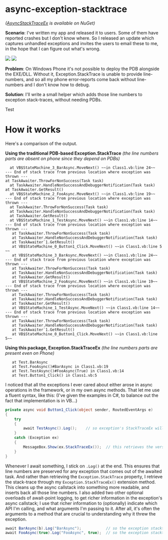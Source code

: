 # async-exception-stacktrace

*([AsyncStackTraceEx](https://www.nuget.org/packages/AsyncStackTraceEx/1.0.0) is available on NuGet)*

**Scenario**: I've written my app and released it to users. Some of them have reported crashes but I don't know where. So I released an update which captures unhandled exceptions and invites the users to email these to me, in the hope that I can figure out what's wrong.

![](http://blogs.msdn.com/resized-image.ashx/__size/240x400/__key/communityserver-blogs-components-weblogfiles/00-00-01-12-06/8032.report1.png) ![](http://blogs.msdn.com/resized-image.ashx/__size/240x400/__key/communityserver-blogs-components-weblogfiles/00-00-01-12-06/0045.report2.png)

**Problem**: On Windows Phone it's not possible to deploy the PDB alongside the EXE/DLL. Without it, Exception.StackTrace is unable to provide line-numbers, and so all my phone error-reports come back without line-numbers and I don't know how to debug.

**Solution**: I'll write a small helper which adds those line numbers to exception stack-traces, without needing PDBs.

Test

# How it works

Here's a comparison of the output.

**Using the traditional PDB-based Exception.StackTrace** *(the line numbers parts are absent on phone since they depend on PDBs)*

```
  at VB$StateMachine_3_BarAsync.MoveNext() ~~in Class1.vb:line 24~~
--- End of stack trace from previous location where exception was thrown ---
at TaskAwaiter.ThrowForNonSuccess(Task task)
  at TaskAwaiter.HandleNonSuccessAndDebuggerNotification(Task task)
at TaskAwaiter.GetResult()
  at VB$StateMachine_2_FooAsync.MoveNext() ~~in Class1.vb:line 19~~
--- End of stack trace from previous location where exception was thrown ---
  at TaskAwaiter.ThrowForNonSuccess(Task task)
  at TaskAwaiter.HandleNonSuccessAndDebuggerNotification(Task task)
  at TaskAwaiter.GetResult()
  at VB$StateMachine_1_TestAsync.MoveNext() ~~in Class1.vb:line 14~~
--- End of stack trace from previous location where exception was thrown ---
   at TaskAwaiter.ThrowForNonSuccess(Task task)
   at TaskAwaiter.HandleNonSuccessAndDebuggerNotification(Task task)
   at TaskAwaiter`1.GetResult()
   at VB$StateMachine_0_Button1_Click.MoveNext() ~~in Class1.vb:line 5 ~~
   at VB$StateMachine_3_BarAsync.MoveNext() ~~in Class1.vb:line 24~~
--- End of stack trace from previous location where exception was thrown ---
   at TaskAwaiter.ThrowForNonSuccess(Task task)
   at TaskAwaiter.HandleNonSuccessAndDebuggerNotification(Task task)
   at TaskAwaiter.GetResult()
   at VB$StateMachine_2_FooAsync.MoveNext() ~~in Class1.vb:line 19~~
--- End of stack trace from previous location where exception was thrown ---
   at TaskAwaiter.ThrowForNonSuccess(Task task)
   at TaskAwaiter.HandleNonSuccessAndDebuggerNotification(Task task)
   at TaskAwaiter.GetResult()
   at VB$StateMachine_1_TestAsync.MoveNext() ~~in Class1.vb:line 14~~
--- End of stack trace from previous location where exception was thrown ---
   at TaskAwaiter.ThrowForNonSuccess(Task task)
   at TaskAwaiter.HandleNonSuccessAndDebuggerNotification(Task task)
   at TaskAwaiter`1.GetResult()
   at VB$StateMachine_0_Button1_Click.MoveNext() ~~in Class1.vb:line 5~~
```

**Using this package, Exception.StackTraceEx** *(the line numbers parts are present even on Phone)*
```
   at Test.BarAsync
   at Test.FooAsync()#BarAsync in Class1.vb:19
   at Test.TestAsync()#FooAsync(True) in Class1.vb:14
   at Test.Button1_Click() in Class1.vb:5 
```

 
I noticed that all the exceptions I ever cared about either arose in async operations in the framework, or in my own async methods. That let me use a fluent syntax, like this: (I've given the examples in C#, to balance out the fact that implementation is in VB...)
```cs
private async void Button1_Click(object sender, RoutedEventArgs e)
{
    try
    {
        await TestAsync().Log();    // so exception's StackTraceEx will show "Button1Click() in MainPage.xaml.cs:53"
    }
    catch (Exception ex)
    {
        MessageBox.Show(ex.StackTraceEx());  // this retrieves the version of the stacktrace that includes line numbers
    }
}
```

Whenever I await something, I stick on `.Log()` at the end. This ensures that line numbers are preserved for any exception that comes out of the awaited task. And rather than retrieving the `Exception.StackTrace` property, I retrieve the stack-trace through my `Exception.StackTraceEx()` extension method. This cleans up the async callstack into something more readable, and inserts back all those line numbers. I also added two other optional overloads of await-point logging, to get richer information in the exception's async callstack; I use that richer information to (optionally) indicate which API I'm calling, and what arguments I'm passing to it. After all, it's often the arguments to a method that are crucial to understanding why it threw the exception.
```cs
await BarAsync(b).Log("BarAsync");           // so the exception stacktrace shows "...#BarAsync in MainPage.xaml.cs:61"
await FooAsync(true).Log("FooAsync", true);  // so the exception stacktrace shows "...#FooAsync(true) in MainPage.xaml.cs:72"
```
